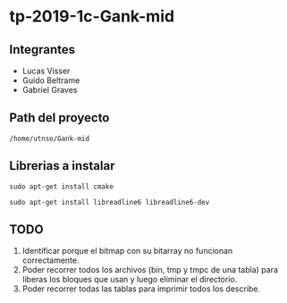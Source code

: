 # tp-2019-1c-Gank-mid

## Integrantes
- Lucas Visser
- Guido Beltrame
- Gabriel Graves

## Path del proyecto
`/home/utnso/Gank-mid`

## Librerias a instalar
`sudo apt-get install cmake`

`sudo apt-get install libreadline6 libreadline6-dev`

## TODO

1. Identificar porque el bitmap con su bitarray no funcionan correctamente.
2. Poder recorrer todos los archivos (bin, tmp y tmpc de una tabla) para liberas los bloques que usan y luego eliminar el directorio.
3. Poder recorrer todas las tablas para imprimir todos los describe.